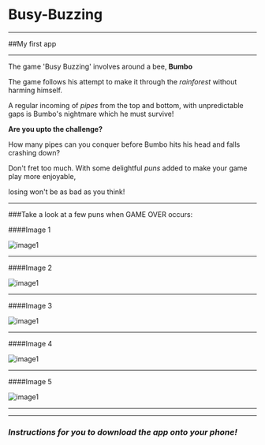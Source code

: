 # Busy-Buzzing
---
##My first app
_____
The game 'Busy Buzzing' involves around a bee, **Bumbo**

The game follows his attempt to make it through the *rainforest* without harming himself.

A regular incoming of *pipes* from the top and bottom, with unpredictable gaps is Bumbo's nightmare which he must survive!

**Are you upto the challenge?**

How many pipes can you conquer before Bumbo hits his head and falls crashing down?

Don't fret too much. With some delightful *puns* added to make your game play more enjoyable, 

losing won't be as bad as you think!

_____

###Take a look at a few puns when GAME OVER occurs:

####Image 1

![image1](https://github.com/nikki30/Busy-Buzzing/blob/master/1.png)

_____

####Image 2

![image1](https://github.com/nikki30/Busy-Buzzing/blob/master/2.png)
_____

####Image 3

![image1](https://github.com/nikki30/Busy-Buzzing/blob/master/3.png)
______

####Image 4

![image1](https://github.com/nikki30/Busy-Buzzing/blob/master/4.png)
_______

####Image 5

![image1](https://github.com/nikki30/Busy-Buzzing/blob/master/5.png)
______
______

### *Instructions for you to download the app onto your phone!*
